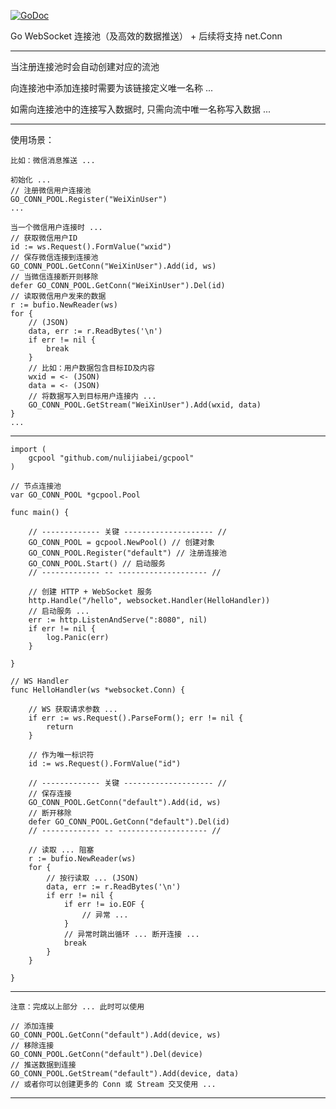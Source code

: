 <a href="https://godoc.org/github.com/nulijiabei/gcpool"><img src="https://godoc.org/github.com/nulijiabei/gcpool?status.svg" alt="GoDoc"></a>

Go WebSocket 连接池（及高效的数据推送） + 后续将支持 net.Conn

-------------

当注册连接池时会自动创建对应的流池

向连接池中添加连接时需要为该链接定义唯一名称 ... 

如需向连接池中的连接写入数据时, 只需向流中唯一名称写入数据 ...

-------------

使用场景：

	比如：微信消息推送 ...
	
	初始化 ...
	// 注册微信用户连接池
	GO_CONN_POOL.Register("WeiXinUser")
	...
	
	当一个微信用户连接时 ...
	// 获取微信用户ID
	id := ws.Request().FormValue("wxid")
	// 保存微信连接到连接池
	GO_CONN_POOL.GetConn("WeiXinUser").Add(id, ws)
	// 当微信连接断开则移除
	defer GO_CONN_POOL.GetConn("WeiXinUser").Del(id)	
	// 读取微信用户发来的数据
	r := bufio.NewReader(ws)
	for {
		// (JSON)
		data, err := r.ReadBytes('\n')
		if err != nil {
			break
		}
		// 比如：用户数据包含目标ID及内容
		wxid = <- (JSON)
		data = <- (JSON)
		// 将数据写入到目标用户连接内 ...
		GO_CONN_POOL.GetStream("WeiXinUser").Add(wxid, data)
	}
	...
	
-------------

	import (
		gcpool "github.com/nulijiabei/gcpool"
	)

	// 节点连接池
	var GO_CONN_POOL *gcpool.Pool
	
	func main() {
		
		// ------------- 关键 -------------------- // 
		GO_CONN_POOL = gcpool.NewPool() // 创建对象
		GO_CONN_POOL.Register("default") // 注册连接池
		GO_CONN_POOL.Start() // 启动服务
		// ------------- -- -------------------- // 
		
		// 创建 HTTP + WebSocket 服务
		http.Handle("/hello", websocket.Handler(HelloHandler))
		// 启动服务 ...
		err := http.ListenAndServe(":8080", nil)
		if err != nil {
			log.Panic(err)
		}
		
	}
	
	// WS Handler
	func HelloHandler(ws *websocket.Conn) {
		
		// WS 获取请求参数 ... 
		if err := ws.Request().ParseForm(); err != nil {
			return
		}
	
		// 作为唯一标识符
		id := ws.Request().FormValue("id")
		
		// ------------- 关键 -------------------- // 
		// 保存连接
		GO_CONN_POOL.GetConn("default").Add(id, ws)
		// 断开移除
		defer GO_CONN_POOL.GetConn("default").Del(id)
		// ------------- -- -------------------- // 
					
		// 读取 ... 阻塞
		r := bufio.NewReader(ws)
		for {
			// 按行读取 ... (JSON)
			data, err := r.ReadBytes('\n')
			if err != nil {
				if err != io.EOF {
					// 异常 ...
				}
				// 异常时跳出循环 ... 断开连接 ...
				break
			}
		}
		
	}

---


	注意：完成以上部分 ... 此时可以使用 
	
	// 添加连接
	GO_CONN_POOL.GetConn("default").Add(device, ws)
	// 移除连接
	GO_CONN_POOL.GetConn("default").Del(device)
	// 推送数据到连接
	GO_CONN_POOL.GetStream("default").Add(device, data)
	// 或者你可以创建更多的 Conn 或 Stream 交叉使用 ...
	
---
